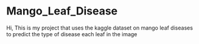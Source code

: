# Mango_Leaf_Disease
Hi, This is my project that uses the kaggle dataset on mango leaf diseases to predict the type of disease each leaf in the image
